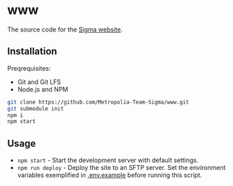 # www

The source code for the [Sigma website](http://users.metropolia.fi/~linusw/public/web-tekniikat-ja-digitaalinen-media/Sigma/).

## Installation

Preqrequisites:
- Git and Git LFS
- Node.js and NPM

```bash
git clone https://github.com/Metropolia-Team-Sigma/www.git
git submodule init
npm i
npm start
```

## Usage

- `npm start` - Start the development server with default settings.
- `npm run deploy` - Deploy the site to an SFTP server. Set the environment variables exemplified in [.env.example](.env.example) before running this script.
